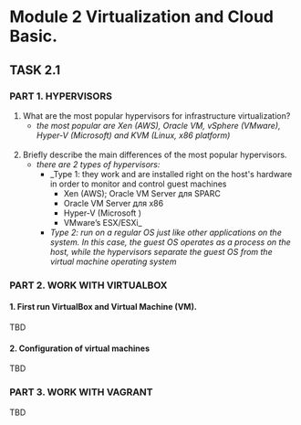 # Module 2 Virtualization and Cloud Basic.
## TASK 2.1
### PART 1. HYPERVISORS

1. What are the most popular hypervisors for infrastructure virtualization?
    - _the most popular are Xen (AWS), Oracle VM, vSphere (VMware), Hyper-V (Microsoft) and KVM (Linux, x86 platform)_</br></br>
2. Briefly describe the main differences of the most popular hypervisors.
    - _there are 2 types of hypervisors:_
      + _Type 1: they work and are installed right on the host's hardware in order to monitor and control guest machines
         - Xen (AWS); Oracle VM Server для SPARC
         - Oracle VM Server для x86
         - Hyper-V     (Microsoft )
         - VMware’s ESX/ESXi_
      + _Type 2: run on a regular OS just like other applications on the system. In this case, the guest OS operates as a process on the host, 
      while the hypervisors separate the guest OS from the virtual machine operating system_


### PART 2. WORK WITH VIRTUALBOX
#### 1. First run VirtualBox and Virtual Machine (VM).
TBD
#### 2. Configuration of virtual machines
TBD

### PART 3. WORK WITH VAGRANT
TBD
